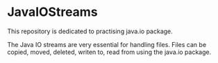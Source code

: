# JavaIOStreams

This repository is dedicated to practising java.io package. 

The Java IO streams are very essential for handling files. 
Files can be copied, moved, deleted, writen to, read from using the java.io package.
